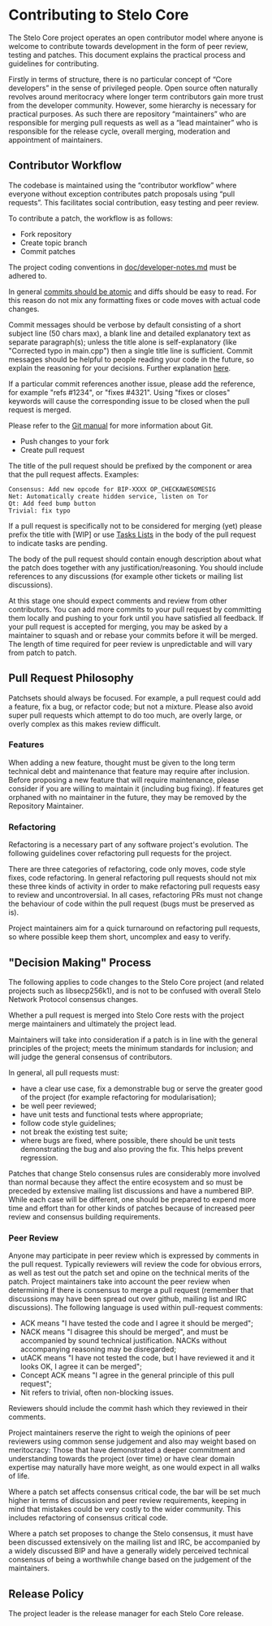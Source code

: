 Contributing to Stelo Core
============================

The Stelo Core project operates an open contributor model where anyone is welcome to contribute towards development in the form of peer review, testing and patches. This document explains the practical process and guidelines for contributing.

Firstly in terms of structure, there is no particular concept of “Core developers” in the sense of privileged people. Open source often naturally revolves around meritocracy where longer term contributors gain more trust from the developer community. However, some hierarchy is necessary for practical purposes. As such there are repository “maintainers” who are responsible for merging pull requests as well as a “lead maintainer” who is responsible for the release cycle, overall merging, moderation and appointment of maintainers.


Contributor Workflow
--------------------

The codebase is maintained using the “contributor workflow” where everyone without exception contributes patch proposals using “pull requests”. This facilitates social contribution, easy testing and peer review.

To contribute a patch, the workflow is as follows:

  - Fork repository
  - Create topic branch
  - Commit patches

The project coding conventions in [doc/developer-notes.md](doc/developer-notes.md) must be adhered to.

In general [commits should be atomic](https://en.wikipedia.org/wiki/Atomic_commit#Atomic_commit_convention) and diffs should be easy to read. For this reason do not mix any formatting fixes or code moves with actual code changes.

Commit messages should be verbose by default consisting of a short subject line (50 chars max), a blank line and detailed explanatory text as separate paragraph(s); unless the title alone is self-explanatory (like "Corrected typo in main.cpp") then a single title line is sufficient. Commit messages should be helpful to people reading your code in the future, so explain the reasoning for your decisions. Further explanation [here](http://chris.beams.io/posts/git-commit/).

If a particular commit references another issue, please add the reference, for example "refs #1234", or "fixes #4321". Using "fixes or closes" keywords will cause the corresponding issue to be closed when the pull request is merged.

Please refer to the [Git manual](https://git-scm.com/doc) for more information about Git.

  - Push changes to your fork
  - Create pull request

The title of the pull request should be prefixed by the component or area that the pull request affects. Examples:

    Consensus: Add new opcode for BIP-XXXX OP_CHECKAWESOMESIG
    Net: Automatically create hidden service, listen on Tor
    Qt: Add feed bump button
    Trivial: fix typo

If a pull request is specifically not to be considered for merging (yet) please prefix the title with [WIP] or use [Tasks Lists](https://github.com/blog/1375-task-lists-in-gfm-issues-pulls-comments) in the body of the pull request to indicate tasks are pending.

The body of the pull request should contain enough description about what the patch does together with any justification/reasoning. You should include references to any discussions (for example other tickets or mailing list discussions).

At this stage one should expect comments and review from other contributors. You can add more commits to your pull request by committing them locally and pushing to your fork until you have satisfied all feedback. If your pull request is accepted for merging, you may be asked by a maintainer to squash and or rebase your commits before it will be merged. The length of time required for peer review is unpredictable and will vary from patch to patch.


Pull Request Philosophy
-----------------------

Patchsets should always be focused. For example, a pull request could add a feature, fix a bug, or refactor code; but not a mixture. Please also avoid super pull requests which attempt to do too much, are overly large, or overly complex as this makes review difficult.


### Features

When adding a new feature, thought must be given to the long term technical debt and maintenance that feature may require after inclusion. Before proposing a new feature that will require maintenance, please consider if you are willing to maintain it (including bug fixing). If features get orphaned with no maintainer in the future, they may be removed by the Repository Maintainer.


### Refactoring

Refactoring is a necessary part of any software project's evolution. The following guidelines cover refactoring pull requests for the project.

There are three categories of refactoring, code only moves, code style fixes, code refactoring. In general refactoring pull requests should not mix these three kinds of activity in order to make refactoring pull requests easy to review and uncontroversial. In all cases, refactoring PRs must not change the behaviour of code within the pull request (bugs must be preserved as is).

Project maintainers aim for a quick turnaround on refactoring pull requests, so where possible keep them short, uncomplex and easy to verify. 


"Decision Making" Process
-------------------------

The following applies to code changes to the Stelo Core project (and related projects such as libsecp256k1), and is not to be confused with overall Stelo Network Protocol consensus changes.

Whether a pull request is merged into Stelo Core rests with the project merge maintainers and ultimately the project lead.

Maintainers will take into consideration if a patch is in line with the general principles of the project; meets the minimum standards for inclusion; and will judge the general consensus of contributors.

In general, all pull requests must:

  - have a clear use case, fix a demonstrable bug or serve the greater good of the project (for example refactoring for modularisation);
  - be well peer reviewed;
  - have unit tests and functional tests where appropriate;
  - follow code style guidelines;
  - not break the existing test suite;
  - where bugs are fixed, where possible, there should be unit tests demonstrating the bug and also proving the fix. This helps prevent regression.

Patches that change Stelo consensus rules are considerably more involved than normal because they affect the entire ecosystem and so must be preceded by extensive mailing list discussions and have a numbered BIP. While each case will be different, one should be prepared to expend more time and effort than for other kinds of patches because of increased peer review and consensus building requirements.


### Peer Review

Anyone may participate in peer review which is expressed by comments in the pull request. Typically reviewers will review the code for obvious errors, as well as test out the patch set and opine on the technical merits of the patch. Project maintainers take into account the peer review when determining if there is consensus to merge a pull request (remember that discussions may have been spread out over github, mailing list and IRC discussions). The following language is used within pull-request comments:

  - ACK means "I have tested the code and I agree it should be merged";
  - NACK means "I disagree this should be merged", and must be accompanied by sound technical justification. NACKs without accompanying reasoning may be disregarded;
  - utACK means "I have not tested the code, but I have reviewed it and it looks OK, I agree it can be merged";
  - Concept ACK means "I agree in the general principle of this pull request";
  - Nit refers to trivial, often non-blocking issues.

Reviewers should include the commit hash which they reviewed in their comments.

Project maintainers reserve the right to weigh the opinions of peer reviewers using common sense judgement and also may weight based on meritocracy: Those that have demonstrated a deeper commitment and understanding towards the project (over time) or have clear domain expertise may naturally have more weight, as one would expect in all walks of life.

Where a patch set affects consensus critical code, the bar will be set much higher in terms of discussion and peer review requirements, keeping in mind that mistakes could be very costly to the wider community. This includes refactoring of consensus critical code.

Where a patch set proposes to change the Stelo consensus, it must have been discussed extensively on the mailing list and IRC, be accompanied by a widely discussed BIP and have a generally widely perceived technical consensus of being a worthwhile change based on the judgement of the maintainers.


Release Policy
--------------

The project leader is the release manager for each Stelo Core release.
